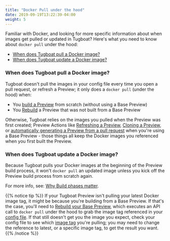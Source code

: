 ```yaml
---
title: "Docker Pull under the hood"
date: 2019-09-19T13:22:39-04:00
weight: 5
---
```


Familiar with Docker, and looking for more specific information about when
images get pulled or updated in Tugboat? Here's what you need to know about
`docker pull` under the hood:

- [When does Tugboat pull a Docker image?](#when-does-tugboat-pull-a-docker-image)
- [When does Tugboat update a Docker image?](#when-does-tugboat-update-a-docker-image)

### When does Tugboat pull a Docker image?

Tugboat doesn't pull the images in your config file every time you open a pull
request, or refresh a Preview; it only does a `docker pull` (under the hood)
when:

- You [build a Preview](/building-a-preview/administer-previews/build-previews/)
  from scratch (without using a Base Preview)
- You
  [Rebuild](/building-a-preview/administer-previews/change-or-update-previews/#rebuild-previews)
  a Preview that was not built from a Base Preview

Otherwise, Tugboat relies on the images you pulled when the Preview was first
created; Preview Actions like
[Refreshing a Preview](/building-a-preview/administer-previews/change-or-update-previews/#refresh-previews),
[Cloning a Preview](/building-a-preview/administer-previews/build-previews/#duplicate-a-preview),
or
[automatically generating a Preview from a pull request](/building-a-preview/automate-previews/auto-generate/)
when you're using a Base Preview - those things all keep the Docker images you
referenced when you first built the Preview.

### When does Tugboat update a Docker image?

Because Tugboat pulls your Docker images at the beginning of the Preview build
process, it won't `docker pull` an updated image unless you kick off the Preview
build process from scratch again.

For more info, see:
[Why Build phases matter](/building-a-preview/preview-deep-dive/how-previews-work/#why-build-phases-matter).

{{% notice tip %}} If your Tugboat Preview isn't pulling your latest Docker
image tag, it might be because you're building from a Base Preview. If that's
the case, you'll need to
[Rebuild your Base Preview](/building-a-preview/work-with-base-previews/change-or-update/#change-a-base-preview),
which executes an API call to `docker pull` under the hood to grab the image tag
referenced in your
[config file](/setting-up-tugboat/create-a-tugboat-config-file). If that still
doesn't get you the image you expect, check your config file to see which
[image tag](../image-version-tags/) you're pulling; you may need to change the
reference to latest, or a specific image tag, to get the result you want.
{{% /notice %}}
